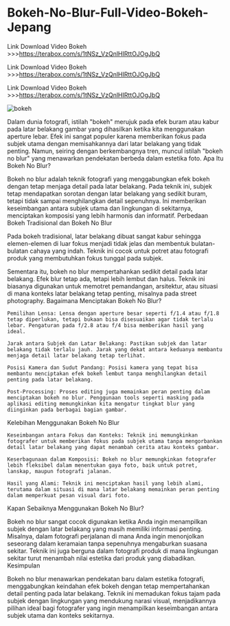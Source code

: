 # Bokeh-No-Blur-Full-Video-Bokeh-Jepang
Link Download Video Bokeh >>>https://terabox.com/s/1tNSz_VzQnlHIRttOJOgJbQ

Link Download Video Bokeh >>>https://terabox.com/s/1tNSz_VzQnlHIRttOJOgJbQ

Link Download Video Bokeh >>>https://terabox.com/s/1tNSz_VzQnlHIRttOJOgJbQ

![bokeh](https://github.com/iik03/example/blob/bae954985c1dfcc055dcaea01f5cd0f21154744a/bokeh.jpg)


Dalam dunia fotografi, istilah "bokeh" merujuk pada efek buram atau kabur pada latar belakang gambar yang dihasilkan ketika kita menggunakan aperture lebar. Efek ini sangat populer karena memberikan fokus pada subjek utama dengan memisahkannya dari latar belakang yang tidak penting. Namun, seiring dengan berkembangnya tren, muncul istilah "bokeh no blur" yang menawarkan pendekatan berbeda dalam estetika foto.
Apa Itu Bokeh No Blur?

Bokeh no blur adalah teknik fotografi yang menggabungkan efek bokeh dengan tetap menjaga detail pada latar belakang. Pada teknik ini, subjek tetap mendapatkan sorotan dengan latar belakang yang sedikit buram, tetapi tidak sampai menghilangkan detail sepenuhnya. Ini memberikan keseimbangan antara subjek utama dan lingkungan di sekitarnya, menciptakan komposisi yang lebih harmonis dan informatif.
Perbedaan Bokeh Tradisional dan Bokeh No Blur

Pada bokeh tradisional, latar belakang dibuat sangat kabur sehingga elemen-elemen di luar fokus menjadi tidak jelas dan membentuk bulatan-bulatan cahaya yang indah. Teknik ini cocok untuk potret atau fotografi produk yang membutuhkan fokus tunggal pada subjek.

Sementara itu, bokeh no blur mempertahankan sedikit detail pada latar belakang. Efek blur tetap ada, tetapi lebih lembut dan halus. Teknik ini biasanya digunakan untuk memotret pemandangan, arsitektur, atau situasi di mana konteks latar belakang tetap penting, misalnya pada street photography.
Bagaimana Menciptakan Bokeh No Blur?

    Pemilihan Lensa: Lensa dengan aperture besar seperti f/1.4 atau f/1.8 tetap diperlukan, tetapi bukaan bisa disesuaikan agar tidak terlalu lebar. Pengaturan pada f/2.8 atau f/4 bisa memberikan hasil yang ideal.

    Jarak antara Subjek dan Latar Belakang: Pastikan subjek dan latar belakang tidak terlalu jauh. Jarak yang dekat antara keduanya membantu menjaga detail latar belakang tetap terlihat.

    Posisi Kamera dan Sudut Pandang: Posisi kamera yang tepat bisa membantu menciptakan efek bokeh lembut tanpa menghilangkan detail penting pada latar belakang.

    Post-Processing: Proses editing juga memainkan peran penting dalam menciptakan bokeh no blur. Penggunaan tools seperti masking pada aplikasi editing memungkinkan kita mengatur tingkat blur yang diinginkan pada berbagai bagian gambar.

Kelebihan Menggunakan Bokeh No Blur

    Keseimbangan antara Fokus dan Konteks: Teknik ini memungkinkan fotografer untuk memberikan fokus pada subjek utama tanpa mengorbankan detail latar belakang yang dapat menambah cerita atau konteks gambar.

    Keserbagunaan dalam Komposisi: Bokeh no blur memungkinkan fotografer lebih fleksibel dalam menentukan gaya foto, baik untuk potret, lanskap, maupun fotografi jalanan.

    Hasil yang Alami: Teknik ini menciptakan hasil yang lebih alami, terutama dalam situasi di mana latar belakang memainkan peran penting dalam memperkuat pesan visual dari foto.

Kapan Sebaiknya Menggunakan Bokeh No Blur?

Bokeh no blur sangat cocok digunakan ketika Anda ingin menampilkan subjek dengan latar belakang yang masih memiliki informasi penting. Misalnya, dalam fotografi perjalanan di mana Anda ingin menonjolkan seseorang dalam keramaian tanpa sepenuhnya mengaburkan suasana sekitar. Teknik ini juga berguna dalam fotografi produk di mana lingkungan sekitar turut menambah nilai estetika dari produk yang diabadikan.
Kesimpulan

Bokeh no blur menawarkan pendekatan baru dalam estetika fotografi, menggabungkan keindahan efek bokeh dengan tetap mempertahankan detail penting pada latar belakang. Teknik ini memadukan fokus tajam pada subjek dengan lingkungan yang mendukung narasi visual, menjadikannya pilihan ideal bagi fotografer yang ingin menampilkan keseimbangan antara subjek utama dan konteks sekitarnya.
